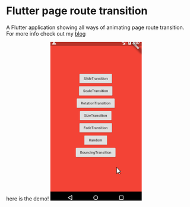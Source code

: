 # Flutter page route transition

A Flutter application showing all ways of animating page route transition. For more info check out my [blog](https://medium.com/flutter-community/everything-you-need-to-know-about-flutter-page-route-transition-9ef5c1b32823)

<!-- <img src ="https://github.com/divyanshub024/Flutter-page-route-transition/blob/master/art/route_transition.gif" /> -->
here is the demo!
![](art/route_transition2.gif)
